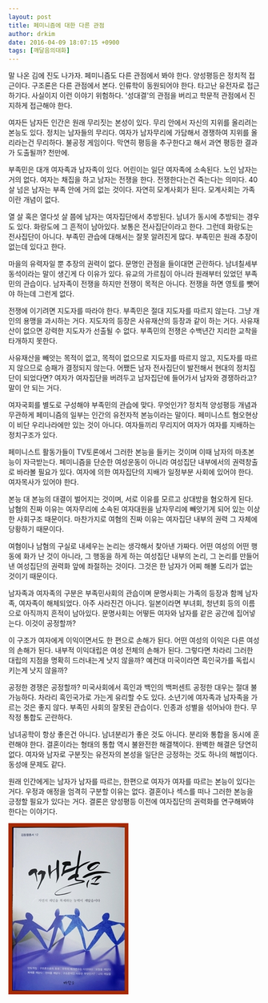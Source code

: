 ```yaml
---
layout: post
title: 페미니즘에 대한 다른 관점
author: drkim
date: 2016-04-09 18:07:15 +0900
tags: [깨달음의대화]
---
```

말 나온 김에 진도 나가자. 페미니즘도 다른 관점에서 봐야 한다. 양성평등은 정치적 접근이다. 구조론은 다른 관점에서 본다. 인류학이 동원되어야 한다. 타고난 유전자로 접근하기다. 사실이지 이런 이야기 위험하다. '성대결'의 관점을 버리고 학문적 관점에서 진지하게 접근해야 한다. 

  


여자든 남자든 인간은 원래 무리짓는 본성이 있다. 무리 안에서 자신의 지위를 올리려는 본능도 있다. 정치는 남자들의 무리다. 여자가 남자무리에 가담해서 경쟁하여 지위를 올리라는건 무리하다. 불공정 게임이다. 막연히 평등을 추구한다고 해서 과연 평등한 결과가 도출될까? 천만에.

  


부족민은 대개 여자족과 남자족이 있다. 어린이는 일단 여자족에 소속된다. 노인 남자는 거의 없다. 여자는 채집을 하고 남자는 전쟁을 한다. 전쟁한다는건 죽는다는 의미다. 40살 넘은 남자는 부족 안에 거의 없는 것이다. 자연히 모계사회가 된다. 모계사회는 가족이란 개념이 없다. 

  


열 살 혹은 열다섯 살 쯤에 남자는 여자집단에서 추방된다. 남녀가 동시에 추방되는 경우도 있다. 화랑도에 그 흔적이 남아있다. 보통은 전사집단이라고 한다. 그런데 화랑도는 전사집단이 아니다. 부족민 관습에 대해서는 잘못 알려진게 많다. 부족민은 원래 추장이 없는데 있다고 한다. 

  


마을의 유력자일 뿐 추장의 권력이 없다. 문명인 관점을 들이대면 곤란하다. 남녀칠세부동석이라는 말이 생긴게 다 이유가 있다. 유교의 가르침이 아니라 원래부터 있었던 부족민의 관습이다. 남자족이 전쟁을 하지만 전쟁이 목적은 아니다. 전쟁을 하면 영토를 뺏어야 하는데 그런게 없다. 

  


전쟁에 이기려면 지도자를 따라야 한다. 부족민은 절대 지도자를 따르지 않는다. 그냥 개인의 용맹을 과시하는 거다. 지도자의 등장은 사유재산의 등장과 같이 하는 거다. 사유재산이 없으면 강력한 지도자가 선출될 수 없다. 부족민의 전쟁은 수백년간 지리한 교착을 타개하지 못한다. 

  


사유재산을 빼앗는 목적이 없고, 목적이 없으므로 지도자를 따르지 않고, 지도자를 따르지 않으므로 승패가 결정되지 않는다. 어쨌든 남자 전사집단이 발전해서 현대의 정치집단이 되었다면? 여자가 여자집단을 버려두고 남자집단에 들어가서 남자와 경쟁하라고? 말이 안 되는 거다. 

  


여자국회를 별도로 구성해야 부족민의 관습에 맞다. 무엇인가? 정치적 양성평등 개념과 무관하게 페미니즘의 일부는 인간의 유전자적 본능이라는 말이다. 페미니스트 혐오현상이 비단 우리나라에만 있는 것이 아니다. 여자들끼리 무리지어 여자가 여자를 지배하는 정치구조가 있다. 

  


페미니스트 활동가들이 TV토론에서 그러한 본능을 들키는 것이며 이때 남자의 마초본능이 자극받는다. 페미니즘을 단순한 여성운동이 아니라 여성집단 내부에서의 권력창출로 바라볼 필요가 있다. 여자에 의한 여자집단의 지배가 일정부분 사회에 있어야 한다. 여자목사가 있어야 한다. 

  


본능 대 본능의 대결이 벌어지는 것이며, 서로 이유를 모르고 상대방을 혐오하게 된다. 남혐의 진짜 이유는 여자무리에 소속된 여자대원을 남자무리에 빼앗기게 되어 있는 이상한 사회구조 때문이다. 마찬가지로 여혐의 진짜 이유는 여자집단 내부의 권력 그 자체에 당황하기 때문이다. 

  


여혐이나 남혐의 구실로 내세우는 논리는 생각해서 찾아낸 가짜다. 어떤 여성의 어떤 행동에 화가 난 것이 아니라, 그 행동을 하게 하는 여성집단 내부의 논리, 그 논리를 만들어낸 여성집단의 권력화 앞에 좌절하는 것이다. 그것은 한 남자가 어찌 해볼 도리가 없는 것이기 때문이다. 

  


남자족과 여자족의 구분은 부족민사회의 관습이며 문명사회는 가족의 등장과 함께 남자족, 여자족이 해체되었다. 아주 사라진건 아니다. 일본이라면 부녀회, 청년회 등의 이름으로 아직까지 흔적이 남아있다. 문명사회는 어떻든 여자와 남자를 같은 공간에 집어넣는다. 이것이 공정할까? 

  


이 구조가 여자에게 이익이면서도 한 편으로 손해가 된다. 어떤 여성의 이익은 다른 여성의 손해가 된다. 내부적 이익대립은 여성 전체의 손해가 된다. 그렇다면 차라리 그러한 대립의 지점을 명확히 드러내는게 낫지 않을까? 예컨대 미국이라면 흑인국가를 독립시키는게 낫지 않을까? 

  


공정한 경쟁은 공정할까? 미국사회에서 흑인과 백인의 백퍼센트 공정한 대우는 절대 불가능하다. 차라리 흑인국가로 가는게 유리할 수도 있다. 소년기에 여자족과 남자족을 가르는 것은 좋지 않다. 부족민 사회의 잘못된 관습이다. 인종과 성별을 섞어놔야 한다. 무작정 통합도 곤란하다. 

  


남녀공학이 항상 좋은건 아니다. 남녀분리가 좋은 것도 아니다. 분리와 통합을 동시에 훈련해야 한다. 결혼이라는 형태의 통합 역시 불완전한 해결책이다. 완벽한 해결은 당연히 없다. 여자와 남자로 구분짓는 유전자의 본성을 일단은 긍정하는 것도 하나의 해법이다. 동성애 문제도 같다. 

  


원래 인간에게는 남자가 남자를 따르는, 한편으로 여자가 여자를 따르는 본능이 있다는 거다. 우정과 애정을 엄격히 구분할 이유는 없다. 결혼이나 섹스를 떠나 그러한 본능을 긍정할 필요가 있다는 거다. 결론은 양성평등 이전에 여자집단의 권력화를 연구해봐야 한다는 이야기다. 

  



![](/files/attach/images/198/681/696/aDSC01523.JPG)